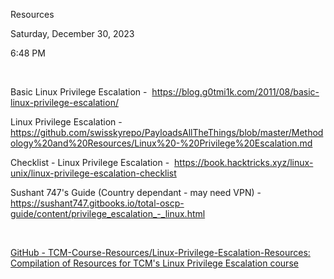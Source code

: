 Resources

Saturday, December 30, 2023

6:48 PM

 

Basic Linux Privilege Escalation -  <https://blog.g0tmi1k.com/2011/08/basic-linux-privilege-escalation/>

Linux Privilege Escalation -  <https://github.com/swisskyrepo/PayloadsAllTheThings/blob/master/Methodology%20and%20Resources/Linux%20-%20Privilege%20Escalation.md>

Checklist - Linux Privilege Escalation -  <https://book.hacktricks.xyz/linux-unix/linux-privilege-escalation-checklist>

Sushant 747\'s Guide (Country dependant - may need VPN) -  <https://sushant747.gitbooks.io/total-oscp-guide/content/privilege_escalation_-_linux.html>

 

[GitHub - TCM-Course-Resources/Linux-Privilege-Escalation-Resources: Compilation of Resources for TCM\'s Linux Privilege Escalation course](https://github.com/TCM-Course-Resources/Linux-Privilege-Escalation-Resources)
